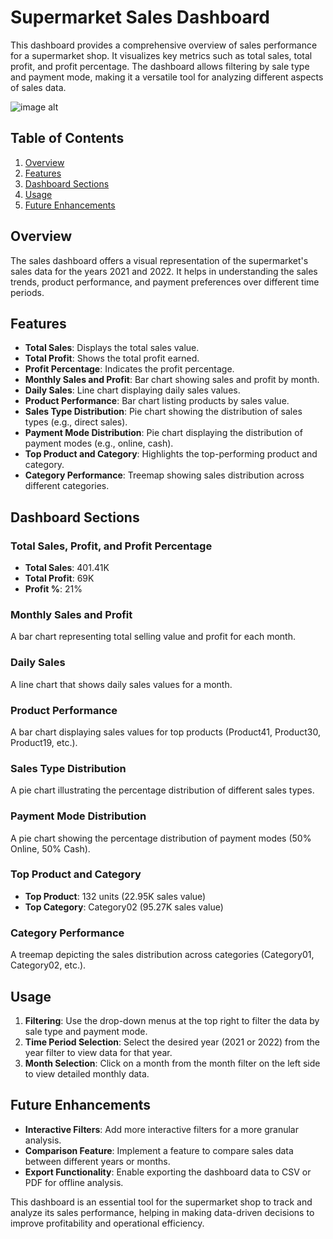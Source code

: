 # Supermarket Sales Dashboard

This dashboard provides a comprehensive overview of sales performance for a supermarket shop. It visualizes key metrics such as total sales, total profit, and profit percentage. The dashboard allows filtering by sale type and payment mode, making it a versatile tool for analyzing different aspects of sales data.

![image alt](https://github.com/SyedAkberHasan/MMEnterprise_Website_project/blob/main/Screenshot%20(24).png?raw=true)

## Table of Contents

1. [Overview](#overview)
2. [Features](#features)
3. [Dashboard Sections](#dashboard-sections)
4. [Usage](#usage)
5. [Future Enhancements](#future-enhancements)

## Overview

The sales dashboard offers a visual representation of the supermarket's sales data for the years 2021 and 2022. It helps in understanding the sales trends, product performance, and payment preferences over different time periods.

## Features

- **Total Sales**: Displays the total sales value.
- **Total Profit**: Shows the total profit earned.
- **Profit Percentage**: Indicates the profit percentage.
- **Monthly Sales and Profit**: Bar chart showing sales and profit by month.
- **Daily Sales**: Line chart displaying daily sales values.
- **Product Performance**: Bar chart listing products by sales value.
- **Sales Type Distribution**: Pie chart showing the distribution of sales types (e.g., direct sales).
- **Payment Mode Distribution**: Pie chart displaying the distribution of payment modes (e.g., online, cash).
- **Top Product and Category**: Highlights the top-performing product and category.
- **Category Performance**: Treemap showing sales distribution across different categories.

## Dashboard Sections

### Total Sales, Profit, and Profit Percentage

- **Total Sales**: 401.41K
- **Total Profit**: 69K
- **Profit %**: 21%

### Monthly Sales and Profit

A bar chart representing total selling value and profit for each month.

### Daily Sales

A line chart that shows daily sales values for a month.

### Product Performance

A bar chart displaying sales values for top products (Product41, Product30, Product19, etc.).

### Sales Type Distribution

A pie chart illustrating the percentage distribution of different sales types.

### Payment Mode Distribution

A pie chart showing the percentage distribution of payment modes (50% Online, 50% Cash).

### Top Product and Category

- **Top Product**: 132 units (22.95K sales value)
- **Top Category**: Category02 (95.27K sales value)

### Category Performance

A treemap depicting the sales distribution across categories (Category01, Category02, etc.).

## Usage

1. **Filtering**: Use the drop-down menus at the top right to filter the data by sale type and payment mode.
2. **Time Period Selection**: Select the desired year (2021 or 2022) from the year filter to view data for that year.
3. **Month Selection**: Click on a month from the month filter on the left side to view detailed monthly data.

## Future Enhancements

- **Interactive Filters**: Add more interactive filters for a more granular analysis.
- **Comparison Feature**: Implement a feature to compare sales data between different years or months.
- **Export Functionality**: Enable exporting the dashboard data to CSV or PDF for offline analysis.

This dashboard is an essential tool for the supermarket shop to track and analyze its sales performance, helping in making data-driven decisions to improve profitability and operational efficiency.
